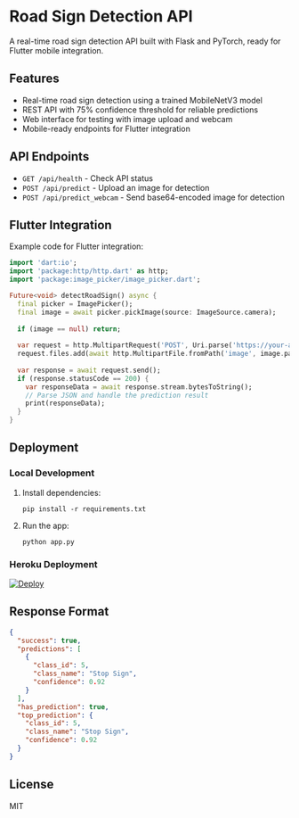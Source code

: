 # Road Sign Detection API

A real-time road sign detection API built with Flask and PyTorch, ready for Flutter mobile integration.

## Features

- Real-time road sign detection using a trained MobileNetV3 model
- REST API with 75% confidence threshold for reliable predictions
- Web interface for testing with image upload and webcam
- Mobile-ready endpoints for Flutter integration

## API Endpoints

- `GET /api/health` - Check API status
- `POST /api/predict` - Upload an image for detection
- `POST /api/predict_webcam` - Send base64-encoded image for detection

## Flutter Integration

Example code for Flutter integration:

```dart
import 'dart:io';
import 'package:http/http.dart' as http;
import 'package:image_picker/image_picker.dart';

Future<void> detectRoadSign() async {
  final picker = ImagePicker();
  final image = await picker.pickImage(source: ImageSource.camera);
  
  if (image == null) return;
  
  var request = http.MultipartRequest('POST', Uri.parse('https://your-api-url.herokuapp.com/api/predict'));
  request.files.add(await http.MultipartFile.fromPath('image', image.path));
  
  var response = await request.send();
  if (response.statusCode == 200) {
    var responseData = await response.stream.bytesToString();
    // Parse JSON and handle the prediction result
    print(responseData);
  }
}
```

## Deployment

### Local Development

1. Install dependencies:
   ```
   pip install -r requirements.txt
   ```

2. Run the app:
   ```
   python app.py
   ```

### Heroku Deployment

[![Deploy](https://www.herokucdn.com/deploy/button.svg)](https://heroku.com/deploy)

## Response Format

```json
{
  "success": true,
  "predictions": [
    {
      "class_id": 5,
      "class_name": "Stop Sign",
      "confidence": 0.92
    }
  ],
  "has_prediction": true,
  "top_prediction": {
    "class_id": 5,
    "class_name": "Stop Sign",
    "confidence": 0.92
  }
}
```

## License

MIT
